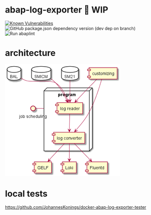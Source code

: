 # abap-log-exporter :construction: WIP

[![Known Vulnerabilities](https://snyk.io/test/github/JohannesKonings/abap-log-exporter/badge.svg?targetFile=package.json)](https://snyk.io/test/github/JohannesKonings/abap-log-exporter?targetFile=package.json)
![GitHub package.json dependency version (dev dep on branch)](https://img.shields.io/github/package-json/dependency-version/JohannesKonings/abap-log-exporter/dev/@abaplint/cli)
![Run abaplint](https://github.com/JohannesKonings/abap-log-exporter/workflows/Run%20abaplint/badge.svg)

# architecture

![architecture](./out/architecture/architecture/architecture.png)

# local tests

https://github.com/JohannesKonings/docker-abap-log-exporter-tester